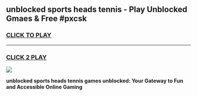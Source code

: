 
## unblocked sports heads tennis - Play Unblocked Gmaes & Free #pxcsk
<h3>
<a href="https://news.freeplayer.one?title=unblocked_sports_heads_tennis&ref=24F">CLICK TO PLAY</a></h3>
<hr>

<h3>
<a href="https://news.freeplayer.one?title=unblocked_sports_heads_tennis&ref=24F">CLICK 2 PLAY</a>
  
</h3>

<a href="https://news.freeplayer.one?title=unblocked_sports_heads_tennis&ref=24F/"><img src="https://clearcache.store/games.png"></a>


**unblocked sports heads tennis games unblocked: Your Gateway to Fun and Accessible Online Gaming**
